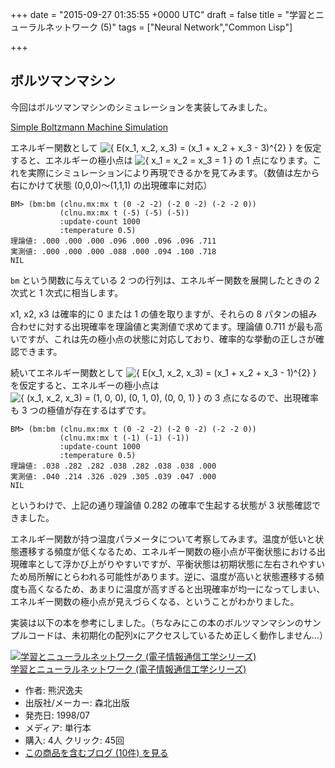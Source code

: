 
+++
date = "2015-09-27 01:35:55 +0000 UTC"
draft = false
title = "学習とニューラルネットワーク (5)"
tags = ["Neural Network","Common Lisp"]

+++
## ボルツマンマシン

今回はボルツマンマシンのシミュレーションを実装してみました。

<script src="https://gist.github.com/7b2f8d5c3566725ca319.js"> </script>

<a href="https://gist.github.com/7b2f8d5c3566725ca319">Simple Boltzmann Machine Simulation</a>

エネルギー関数として <img src="http://chart.apis.google.com/chart?cht=tx&chl=%7B%20E%28x_1%2C%20x_2%2C%20x_3%29%20%3D%20%28x_1%20%2B%20x_2%20%2B%20x_3%20-%203%29%5E%7B2%7D%20%7D" alt="{ E(x_1, x_2, x_3) = (x_1 + x_2 + x_3 - 3)^{2} }"/> を仮定すると、エネルギーの極小点は <img src="http://chart.apis.google.com/chart?cht=tx&chl=%7B%20x_1%20%3D%20x_2%20%3D%20x_3%20%3D%201%20%7D" alt="{ x_1 = x_2 = x_3 = 1 }"/> の 1 点になります。これを実際にシミュレーションにより再現できるかを見てみます。（数値は左から右にかけて状態 (0,0,0)〜(1,1,1) の出現確率に対応）

```
BM> (bm:bm (clnu.mx:mx t (0 -2 -2) (-2 0 -2) (-2 -2 0))
           (clnu.mx:mx t (-5) (-5) (-5))
           :update-count 1000
           :temperature 0.5)
理論値: .000 .000 .000 .096 .000 .096 .096 .711
実測値: .000 .000 .000 .088 .000 .094 .100 .718
NIL
```


<code>bm</code> という関数に与えている 2 つの行列は、エネルギー関数を展開したときの 2 次式と 1 次式に相当します。

x1, x2, x3 は確率的に 0 または 1 の値を取りますが、それらの 8 パタンの組み合わせに対する出現確率を理論値と実測値で求めてます。理論値 0.711 が最も高いですが、これは先の極小点の状態に対応しており、確率的な挙動の正しさが確認できます。

続いてエネルギー関数として <img src="http://chart.apis.google.com/chart?cht=tx&chl=%7B%20E%28x_1%2C%20x_2%2C%20x_3%29%20%3D%20%28x_1%20%2B%20x_2%20%2B%20x_3%20-%201%29%5E%7B2%7D%20%7D" alt="{ E(x_1, x_2, x_3) = (x_1 + x_2 + x_3 - 1)^{2} }"/> を仮定すると、エネルギーの極小点は <img src="http://chart.apis.google.com/chart?cht=tx&chl=%7B%20%28x_1%2C%20%20x_2%2C%20x_3%29%20%3D%20%281%2C%200%2C%200%29%2C%20%280%2C%201%2C%200%29%2C%20%280%2C%200%2C%201%29%20%7D" alt="{ (x_1,  x_2, x_3) = (1, 0, 0), (0, 1, 0), (0, 0, 1) }"/> の 3 点になるので、出現確率も 3 つの極値が存在するはずです。

```
BM> (bm:bm (clnu.mx:mx t (0 -2 -2) (-2 0 -2) (-2 -2 0))
           (clnu.mx:mx t (-1) (-1) (-1))
           :update-count 1000
           :temperature 0.5)
理論値: .038 .282 .282 .038 .282 .038 .038 .000
実測値: .040 .214 .326 .029 .305 .039 .047 .000
NIL
```


というわけで、上記の通り理論値 0.282 の確率で生起する状態が 3 状態確認できました。

エネルギー関数が持つ温度パラメータについて考察してみます。温度が低いと状態遷移する頻度が低くなるため、エネルギー関数の極小点が平衡状態における出現確率として浮かび上がりやすいですが、平衡状態は初期状態に左右されやすいため局所解にとらわれる可能性があります。逆に、温度が高いと状態遷移する頻度も高くなるため、あまりに温度が高すぎると出現確率が均一になってしまい、エネルギー関数の極小点が見えづらくなる、ということがわかりました。

実装は以下の本を参考にしました。（ちなみにこの本のボルツマンマシンのサンプルコードは、未初期化の配列xにアクセスしているため正しく動作しません…）

<div class="hatena-asin-detail"><a href="http://www.amazon.co.jp/exec/obidos/ASIN/4627702914/hatena-blog-22/"><img src="http://ecx.images-amazon.com/images/I/41G7K3JENVL._SL160_.jpg" class="hatena-asin-detail-image" alt="学習とニューラルネットワーク (電子情報通信工学シリーズ)" title="学習とニューラルネットワーク (電子情報通信工学シリーズ)"/></a><div class="hatena-asin-detail-info"><a href="http://www.amazon.co.jp/exec/obidos/ASIN/4627702914/hatena-blog-22/">学習とニューラルネットワーク (電子情報通信工学シリーズ)</a><ul><li><span class="hatena-asin-detail-label">作者:</span> 熊沢逸夫</li><li><span class="hatena-asin-detail-label">出版社/メーカー:</span> 森北出版</li><li><span class="hatena-asin-detail-label">発売日:</span> 1998/07</li><li><span class="hatena-asin-detail-label">メディア:</span> 単行本</li><li><span class="hatena-asin-detail-label">購入</span>: 4人 <span class="hatena-asin-detail-label">クリック</span>: 45回</li><li><a href="http://d.hatena.ne.jp/asin/4627702914/hatena-blog-22" target="_blank">この商品を含むブログ (10件) を見る</a></li></ul></div><div class="hatena-asin-detail-foot"></div></div>


